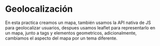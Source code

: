 # Geolocalización
En esta practica creamos un mapa, también usamos la API nativa de JS para geolocalizar usuarios, despues usamos leaflet para representarlo en un mapa, junto a tags y elementos geometricos, adicionalmente, cambiamos el aspecto del mapa por un tema diferente.
